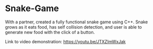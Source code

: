 # Snake-Game
With a partner, created a fully functional snake game using C++. Snake grows as it eats food, has self collision detection, and user is able to generate new food with the click of a button. 

Link to video demonstration: https://youtu.be/JTXZImWxJak
